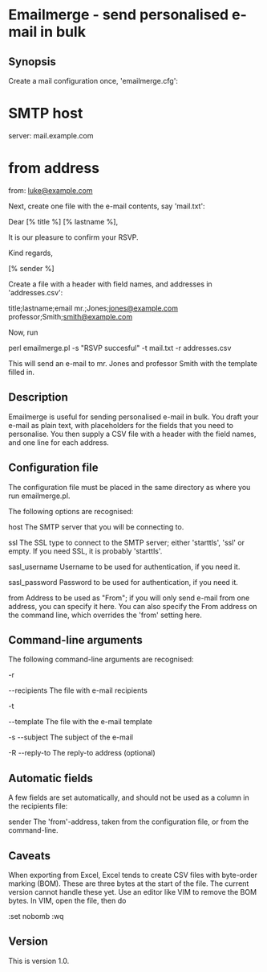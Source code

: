 # Emailmerge - send personalised e-mail in bulk

## Synopsis

Create a mail configuration once, 'emailmerge.cfg':

  # SMTP host
  server: mail.example.com
  
  # from address
  from: luke@example.com

Next, create one file with the e-mail contents, say 'mail.txt':

  Dear [% title %] [% lastname %],

  It is our pleasure to confirm your RSVP.

  Kind regards,

  [% sender %]

Create a file with a header with field names, and addresses in
'addresses.csv':

  title;lastname;email
  mr.;Jones;jones@example.com
  professor;Smith;smith@example.com


Now, run

  perl emailmerge.pl -s "RSVP succesful" -t mail.txt -r addresses.csv

This will send an e-mail to mr. Jones and professor Smith with the
template filled in.


## Description

Emailmerge is useful for sending personalised e-mail in bulk. You draft
your e-mail as plain text, with placeholders for the fields that you need
to personalise. You then supply a CSV file with a header with the field
names, and one line for each address.


## Configuration file

The configuration file must be placed in the same directory as where you
run emailmerge.pl.

The following options are recognised:

  host
    The SMTP server that you will be connecting to.

  ssl
    The SSL type to connect to the SMTP server; either 'starttls', 'ssl'
    or empty. If you need SSL, it is probably 'starttls'.

  sasl_username
    Username to be used for authentication, if you need it.

  sasl_password
    Password to be used for authentication, if you need it.

  from
    Address to be used as "From"; if you will only send e-mail from one
    address, you can specify it here. You can also specify the From
    address on the command line, which overrides the 'from' setting here.


## Command-line arguments

The following command-line arguments are recognised:

  -r

  --recipients   The file with e-mail recipients


  -t

  --template     The file with the e-mail template

  -s
  --subject      The subject of the e-mail

  -R
  --reply-to     The reply-to address (optional)


## Automatic fields

A few fields are set automatically, and should not be used as a column in the recipients file:

  sender
    The 'from'-address, taken from the configuration file, or from the command-line.


## Caveats

When exporting from Excel, Excel tends to create CSV files with
byte-order marking (BOM). These are three bytes at the start of the file.
The current version cannot handle these yet. Use an editor like VIM to
remove the BOM bytes. In VIM, open the file, then do 

  :set nobomb
  :wq


## Version

This is version 1.0.

